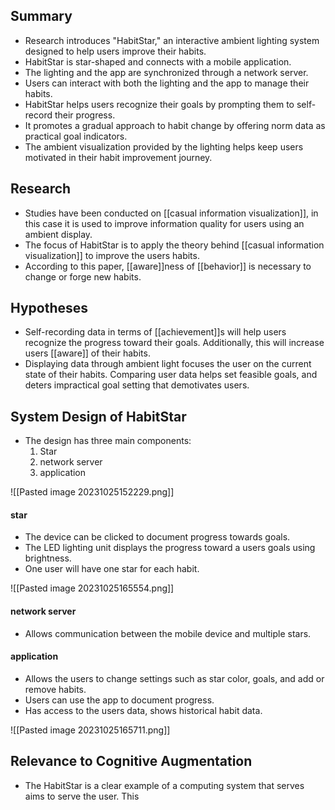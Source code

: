 
## Summary

- Research introduces "HabitStar," an interactive ambient lighting system designed to help users improve their habits.
- HabitStar is star-shaped and connects with a mobile application.
- The lighting and the app are synchronized through a network server.
- Users can interact with both the lighting and the app to manage their habits.
- HabitStar helps users recognize their goals by prompting them to self-record their progress.
- It promotes a gradual approach to habit change by offering norm data as practical goal indicators.
- The ambient visualization provided by the lighting helps keep users motivated in their habit improvement journey.

## Research 

- Studies have been conducted on [[casual information visualization]], in this case it is used to improve information quality for users using an ambient display.
- The focus of HabitStar is to apply the theory behind [[casual information visualization]] to improve the users habits.
- According to this paper, [[aware]]ness of [[behavior]] is necessary to change or forge new habits.

## Hypotheses

- Self-recording data in terms of [[achievement]]s will help users recognize the progress toward their goals. Additionally, this will increase users [[aware]] of their habits.
- Displaying data through ambient light focuses the user on the current state of their habits. Comparing user data helps set feasible goals, and deters impractical goal setting that demotivates users.
## System Design of HabitStar

- The design has three main components:
	1. Star 
	2. network server
	3. application

![[Pasted image 20231025152229.png]]
#### star

- The device can be clicked to document progress towards goals.
- The LED lighting unit displays the progress toward a users goals using brightness.
- One user will have one star for each habit.

![[Pasted image 20231025165554.png]]
#### network server

- Allows communication between the mobile device and multiple stars.

#### application

- Allows the users to change settings such as star color, goals, and add or remove habits.
- Users can use the app to document progress.
- Has access to the users data, shows historical habit data.

![[Pasted image 20231025165711.png]]


## Relevance to Cognitive Augmentation

- The HabitStar is a clear example of a computing system that serves aims to serve the user. This 